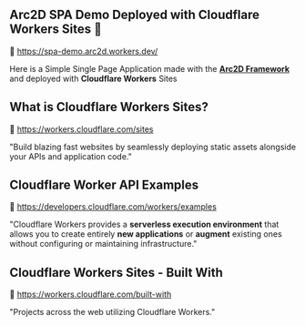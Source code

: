 ## Arc2D SPA Demo Deployed with Cloudflare Workers Sites 🚀
🔗 https://spa-demo.arc2d.workers.dev/

Here is a Simple Single Page Application made with the **[Arc2D Framework](https://github.com/Arc2D-Framework/arc2d)** and deployed with **Cloudflare Workers** Sites

## What is Cloudflare Workers Sites?
🔗 https://workers.cloudflare.com/sites

"Build blazing fast websites by seamlessly deploying static assets alongside your APIs and application code."

## Cloudflare Worker API Examples
🔗 https://developers.cloudflare.com/workers/examples

"Cloudflare Workers provides a **serverless execution environment** that allows you to create entirely **new applications** or **augment** existing ones without configuring or maintaining infrastructure."

## Cloudflare Workers Sites - Built With
🔗 https://workers.cloudflare.com/built-with

"Projects across the web utilizing Cloudflare Workers."
